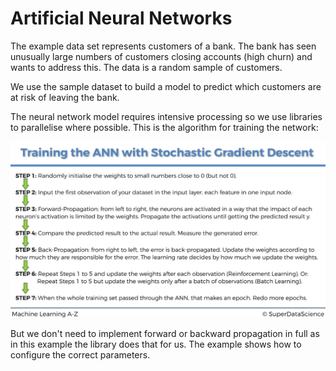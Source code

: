 # Artificial Neural Networks

The example data set represents customers of a bank. The bank has seen unusually large numbers of customers closing accounts (high churn) and wants to address this. The data is a random sample of customers.

We use the sample dataset to build a model to predict which customers are at risk of leaving the bank.

The neural network model requires intensive processing so we use libraries to parallelise where possible. This is the algorithm for training the network:

![Image of ANN](ANN.gif)

But we don't need to implement forward or backward propagation in full as in this example the library does that for us. The example shows how to configure the correct parameters.